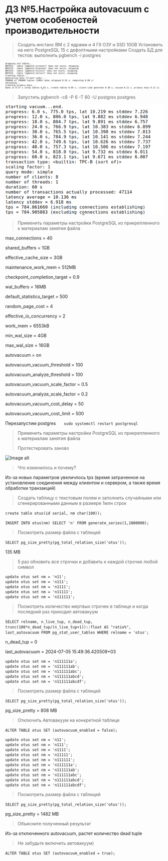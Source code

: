 # ДЗ №5.Настройка autovacuum с учетом особеностей производительности

> Создать инстанс ВМ с 2 ядрами и 4 Гб ОЗУ и SSD 10GB
> Установить на него PostgreSQL 15 с дефолтными настройками
> Создать БД для тестов: выполнить pgbench -i postgres
> 
![Image alt](https://github.com/nzimenkov/POSTGRES-HW/blob/OTUS/HW05/1.png)
> Запустить pgbench -c8 -P 6 -T 60 -U postgres postgres
> 
![Image alt](https://github.com/nzimenkov/POSTGRES-HW/blob/OTUS/HW05/2.png)

> Применить параметры настройки PostgreSQL из прикрепленного к материалам занятия файла

max_connections = 40

shared_buffers = 1GB

effective_cache_size = 3GB

maintenance_work_mem = 512MB

checkpoint_completion_target = 0.9

wal_buffers = 16MB

default_statistics_target = 500

random_page_cost = 4

effective_io_concurrency = 2

work_mem = 6553kB

min_wal_size = 4GB

max_wal_size = 16GB

autovacuum = on 

autovacuum_vacuum_threshold = 100 

autovacuum_analyze_threshold = 100

autovacuum_vacuum_scale_factor = 0.5

autovacuum_analyze_scale_factor = 0.2

autovacuum_vacuum_cost_delay = 50

autovacuum_vacuum_cost_limit = 500

Перезапустим postgres
```   sudo systemctl restart postgresql```

> Применить параметры настройки PostgreSQL из прикрепленного к материалам занятия файла
> 
> Протестировать заново

![Image alt](https://github.com/nzimenkov/POSTGRES-HW/blob/OTUS/HW05/3.png)

> Что изменилось и почему?
> 
Из-за новых параметров увеличлось tps (время  затраченное на установление соединения между клиентом и сервером, а также время обработки транзакций)


> Создать таблицу с текстовым полем и заполнить случайными или сгенерированными данным в размере 1млн строк

```create table otus(id serial, nm char(100));```

```INSERT INTO otus(nm) SELECT 'n' FROM generate_series(1,1000000);```

> Посмотреть размер файла с таблицей
> 
```SELECT pg_size_pretty(pg_total_relation_size('otus'));```

135 MB

> 5 раз обновить все строчки и добавить к каждой строчке любой символ

```
update otus set nm = 'n11';
update otus set nm = 'n111';
update otus set nm = 'n1111';
update otus set nm = 'n11111';
update otus set nm = 'n111111';
```

>Посмотреть количество мертвых строчек в таблице и когда последний раз приходил автовакуум
>
```SELECT relname, n_live_tup, n_dead_tup, trunc(100*n_dead_tup/(n_live_tup+1))::float AS "ratio%", last_autovacuum FROM pg_stat_user_tables WHERE relname = 'otus';```

n_dead_tup =  0

last_autovacuum = 2024-07-05 15:49:36.420509+03
 
```
update otus set nm = 'n111111a';
update otus set nm = 'n111111ab';
update otus set nm = 'n111111abc';
update otus set nm = 'n111111abcd';
update otus set nm = 'n111111abcdf';
```

> Посмотреть размер файла с таблицей
> 
```SELECT pg_size_pretty(pg_total_relation_size('otus'));```

 pg_size_pretty = 808 MB

 > Отключить Автовакуум на конкретной таблице
> 
 ```ALTER TABLE otus SET (autovacuum_enabled = false);```

 ```
update otus set nm = 'n11';
update otus set nm = 'n111';
update otus set nm = 'n1111';
update otus set nm = 'n11111';
update otus set nm = 'n111111';
update otus set nm = 'n111111a';
update otus set nm = 'n111111ab';
update otus set nm = 'n111111abc';
update otus set nm = 'n111111abcd';
update otus set nm = 'n111111abcdf';
```

> Посмотреть размер файла с таблицей

```SELECT pg_size_pretty(pg_total_relation_size('otus'));```

pg_size_pretty = 1482 MB

> Объясните полученный результат
> 
Из-за отключенного autovacuum, растет количество dead tuple


> Не забудьте включить автовакуум)

```ALTER TABLE otus SET (autovacuum_enabled = true);```
